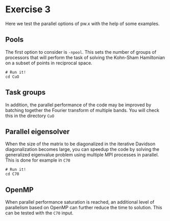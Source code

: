 # Exercise 3

Here we test the parallel options of pw.x with the help of some examples.

## Pools

The first option to consider is `-npool`. This sets the number of groups of processors that will perform the task of solving the Kohn-Sham Hamiltonian on a subset of points in reciprocal space.

    # Run it!
    cd CuO

## Task groups

In addition, the parallel performance of the code may be improved by batching together the Fourier transform of multiple bands.
You will check this in the directory `CuO`

## Parallel eigensolver

When the size of the matrix to be diagonalized in the iterative Davidson 
diagonalization becomes large, you can speedup the code by solving the 
generalized eigenvalue problem using multiple MPI processes in parallel.
This is done for example in `C70`

    # Run it!
    cd C70

## OpenMP

When parallel performance saturation is reached, an additional level of parallelism based on OpenMP can further reduce the time to solution.
This can be tested with the `C70` input.

